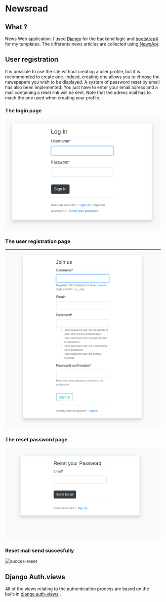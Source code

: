 # Newsread 

## What ? 
News Web application. I used [Django](https://www.djangoproject.com/) for the backend logic and [bootstrap4](https://getbootstrap.com/) for my templates. 
The differents news articles are collected using [NewsApi](https://newsapi.org/).

## User registration
It is possible to use the site without creating a user profile, but it is recommended to create one. Indeed, creating one allows you to choose the newspapers you wish to be displayed.
A system of password reset by email has also been implemented. You just have to enter your email adress and a mail containing a reset link will be sent. Note that the adress mail has to mach the one used when creating your profile. 

### The login page
![login](images/login.png)

### The user registration page
![register](images/register.png)

### The reset password page
![reset-password](images/resetpassword.png)

### Reset mail send succesfully
![succes-reset](images/successemail.png)

## Django Auth.views
All of the views relating to the authentication process are based on the built-in [django auth-views](https://docs.djangoproject.com/fr/1.8/_modules/django/contrib/auth/views/) .
